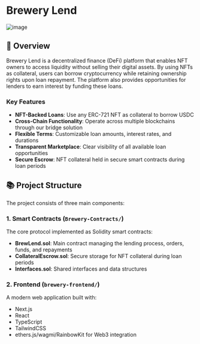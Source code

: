 # Brewery Lend

![image](https://github.com/user-attachments/assets/4f1d3542-5069-4f2d-8048-6d389b9bb03c)

## 🍺 Overview

Brewery Lend is a decentralized finance (DeFi) platform that enables NFT owners to access liquidity without selling their digital assets. By using NFTs as collateral, users can borrow cryptocurrency while retaining ownership rights upon loan repayment. The platform also provides opportunities for lenders to earn interest by funding these loans.

### Key Features

- **NFT-Backed Loans**: Use any ERC-721 NFT as collateral to borrow USDC
- **Cross-Chain Functionality**: Operate across multiple blockchains through our bridge solution
- **Flexible Terms**: Customizable loan amounts, interest rates, and durations
- **Transparent Marketplace**: Clear visibility of all available loan opportunities
- **Secure Escrow**: NFT collateral held in secure smart contracts during loan periods

## 📚 Project Structure

The project consists of three main components:

### 1. Smart Contracts (`Brewery-Contracts/`)

The core protocol implemented as Solidity smart contracts:

- **BrewLend.sol**: Main contract managing the lending process, orders, funds, and repayments
- **CollateralEscrow.sol**: Secure storage for NFT collateral during loan periods
- **Interfaces.sol**: Shared interfaces and data structures

### 2. Frontend (`brewery-frontend/`)

A modern web application built with:
- Next.js
- React
- TypeScript
- TailwindCSS
- ethers.js/wagmi/RainbowKit for Web3 integration

